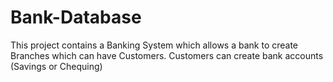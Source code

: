 # Bank-Database

This project contains a Banking System which allows a bank to create Branches which can have Customers. Customers can create bank accounts (Savings or Chequing)
